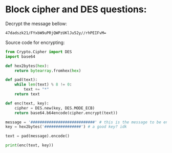 # Block cipher and DES questions:

Decrypt the message bellow:

```base64
47dadszk21/FYxbW9uPRjQWPzUKlJu52y//rhPEIFvM=
```

Source code for encrypting:

```python
from Crypto.Cipher import DES
import base64

def hex2bytes(hex):
    return bytearray.fromhex(hex)

def pad(text):
    while len(text) % 8 != 0:
        text += "*"
    return text

def enc(text, key):
    cipher = DES.new(key, DES.MODE_ECB)
    return base64.b64encode(cipher.encrypt(text))

message = '############################' # this is the message to be encrypted
key = hex2bytes('################') # a good key? idk

text = pad(message).encode()

print(enc(text, key))
```
